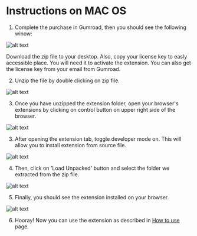 # Instructions on MAC OS

1. Complete the purchase in Gumroad, then you should see the following winow:

![alt text](../img/installation/license-key.png "Purchase page")
 
Download the zip file to your desktop. Also, copy your license key to easly accessible place. You will need it to activate the extension. You can also get the license key from your email from Gumroad.

2. Unzip the file by double clicking on zip file. 

![alt text](../img/installation/unzip-pic.png "Zipped extension")  

3. Once you have unzipped the extension folder, open your browser's extensions by clicking on control button on upper right side of the browser.

![alt text](../img/installation/open-extensions.png "Open extension page")

3. After opening the extension tab, toggle developer mode on. This will allow you to install extension from source file.

![alt text](../img/installation/toggle-on.png "Open extension page")

4. Then, click on 'Load Unpacked' button and select the folder we extracted from the zip file.

![alt text](../img/installation/select-file.png "Load the extension")

5. Finally, you should see the extension installed on your browser. 

![alt text](../img/installation/loaded.png "Load the extension")

6. Hooray! Now you can use the extension as described in [How to use](https://faraday-techno.github.io/relay-pro/#/using) page.

